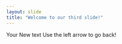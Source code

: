```yaml
---
layout: slide
title: "Welcome to our third slide!"
---
```

Your New text
Use the left arrow to go back!